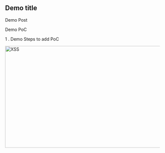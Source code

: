 
## Demo title

Demo Post

Demo PoC

1 . Demo Steps to add PoC

 <img src="/assets/images/demo-xss.png" alt="XSS" width="600" height="331"> 
